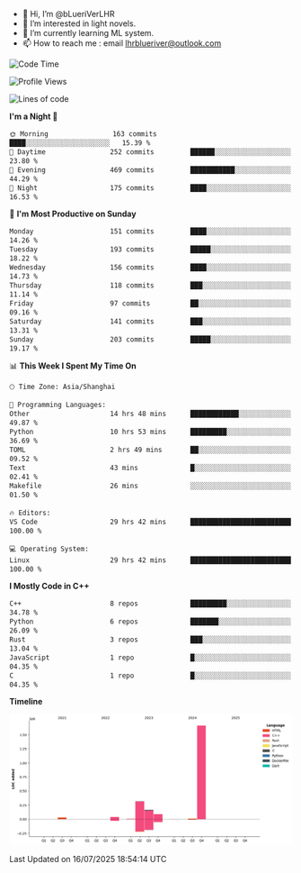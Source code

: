 - 👋 Hi, I’m @bLueriVerLHR
- 👀 I’m interested in light novels.
- 🌱 I’m currently learning ML system.
- 📫 How to reach me : email lhrblueriver@outlook.com

<!--START_SECTION:waka-->
![Code Time](http://img.shields.io/badge/Code%20Time-377%20hrs%2035%20mins-blue)

![Profile Views](http://img.shields.io/badge/Profile%20Views-0-blue)

![Lines of code](https://img.shields.io/badge/From%20Hello%20World%20I%27ve%20Written-2.3%20million%20lines%20of%20code-blue)

**I'm a Night 🦉** 

```text
🌞 Morning                163 commits         ████░░░░░░░░░░░░░░░░░░░░░   15.39 % 
🌆 Daytime                252 commits         ██████░░░░░░░░░░░░░░░░░░░   23.80 % 
🌃 Evening                469 commits         ███████████░░░░░░░░░░░░░░   44.29 % 
🌙 Night                  175 commits         ████░░░░░░░░░░░░░░░░░░░░░   16.53 % 
```
📅 **I'm Most Productive on Sunday** 

```text
Monday                   151 commits         ████░░░░░░░░░░░░░░░░░░░░░   14.26 % 
Tuesday                  193 commits         █████░░░░░░░░░░░░░░░░░░░░   18.22 % 
Wednesday                156 commits         ████░░░░░░░░░░░░░░░░░░░░░   14.73 % 
Thursday                 118 commits         ███░░░░░░░░░░░░░░░░░░░░░░   11.14 % 
Friday                   97 commits          ██░░░░░░░░░░░░░░░░░░░░░░░   09.16 % 
Saturday                 141 commits         ███░░░░░░░░░░░░░░░░░░░░░░   13.31 % 
Sunday                   203 commits         █████░░░░░░░░░░░░░░░░░░░░   19.17 % 
```


📊 **This Week I Spent My Time On** 

```text
🕑︎ Time Zone: Asia/Shanghai

💬 Programming Languages: 
Other                    14 hrs 48 mins      ████████████░░░░░░░░░░░░░   49.87 % 
Python                   10 hrs 53 mins      █████████░░░░░░░░░░░░░░░░   36.69 % 
TOML                     2 hrs 49 mins       ██░░░░░░░░░░░░░░░░░░░░░░░   09.52 % 
Text                     43 mins             █░░░░░░░░░░░░░░░░░░░░░░░░   02.41 % 
Makefile                 26 mins             ░░░░░░░░░░░░░░░░░░░░░░░░░   01.50 % 

🔥 Editors: 
VS Code                  29 hrs 42 mins      █████████████████████████   100.00 % 

💻 Operating System: 
Linux                    29 hrs 42 mins      █████████████████████████   100.00 % 
```

**I Mostly Code in C++** 

```text
C++                      8 repos             █████████░░░░░░░░░░░░░░░░   34.78 % 
Python                   6 repos             ███████░░░░░░░░░░░░░░░░░░   26.09 % 
Rust                     3 repos             ███░░░░░░░░░░░░░░░░░░░░░░   13.04 % 
JavaScript               1 repo              █░░░░░░░░░░░░░░░░░░░░░░░░   04.35 % 
C                        1 repo              █░░░░░░░░░░░░░░░░░░░░░░░░   04.35 % 
```



**Timeline**

![Lines of Code chart](https://raw.githubusercontent.com/bLueriVerLHR/bLueriVerLHR/main/assets/bar_graph.png)


 Last Updated on 16/07/2025 18:54:14 UTC
<!--END_SECTION:waka-->
